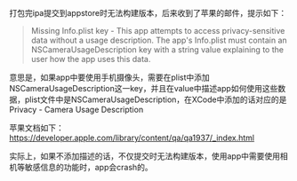 
打包完ipa提交到appstore时无法构建版本，后来收到了苹果的邮件，提示如下：
>Missing Info.plist key - This app attempts to access privacy-sensitive data without a usage description. The app's Info.plist must contain an NSCameraUsageDescription key with a string value explaining to the user how the app uses this data.

意思是，如果app中要使用手机摄像头，需要在plist中添加NSCameraUsageDescription这一key，并且在value中描述app如何使用这些数据，plist文件中是NSCameraUsageDescription，在XCode中添加的话对应的是Privacy - Camera Usage Description

苹果文档如下：
https://developer.apple.com/library/content/qa/qa1937/_index.html

实际上，如果不添加描述的话，不仅提交时无法构建版本，使用app中需要使用相机等敏感信息的功能时，app会crash的。

